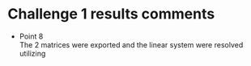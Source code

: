 # Challenge 1 results comments

- Point 8<br> 
The 2 matrices were exported and the linear system were resolved utilizing   
